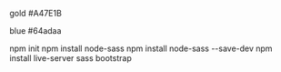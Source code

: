 gold
#A47E1B

blue
#64adaa

npm init
npm install node-sass
npm install node-sass --save-dev
npm install live-server
sass
bootstrap